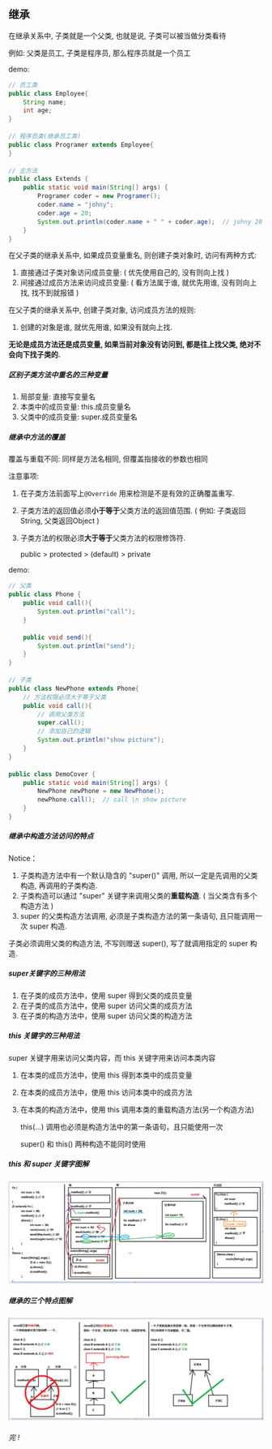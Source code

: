 ## 继承

在继承关系中, 子类就是一个父类, 也就是说, 子类可以被当做分类看待

例如: 父类是员工, 子类是程序员, 那么程序员就是一个员工

demo:

```java
// 员工类
public class Employee{
    String name;
    int age;
}

// 程序员类(继承员工类)
public class Programer extends Employee{
} 

// 主方法
public class Extends {
    public static void main(String[] args) {
        Programer coder = new Programer();
        coder.name = "johny";
        coder.age = 20;
        System.out.println(coder.name + " " + coder.age);  // johny 20
    }
}
```

在父子类的继承关系中, 如果成员变量重名, 则创建子类对象时, 访问有两种方式:

1. 直接通过子类对象访问成员变量: ( 优先使用自己的, 没有则向上找 )
2. 间接通过成员方法来访问成员变量: ( 看方法属于谁, 就优先用谁, 没有则向上找, 找不到就报错 )

在父子类的继承关系中, 创建子类对象, 访问成员方法的规则:

1. 创建的对象是谁, 就优先用谁, 如果没有就向上找.

**无论是成员方法还是成员变量, 如果当前对象没有访问到, 都是往上找父类, 绝对不会向下找子类的.**



##### 区别子类方法中重名的三种变量

1. 局部变量: 直接写变量名
2. 本类中的成员变量: this.成员变量名
3. 父类中的成员变量: super.成员变量名



##### 继承中方法的覆盖

覆盖与重载不同: 同样是方法名相同, 但覆盖指接收的参数也相同

注意事项: 

1. 在子类方法前面写上`@Override` 用来检测是不是有效的正确覆盖重写.

2. 子类方法的返回值必须**小于等于**父类方法的返回值范围. ( 例如: 子类返回String, 父类返回Object )

3. 子类方法的权限必须**大于等于**父类方法的权限修饰符.

   public > protected > (default) > private

demo: 

```java
// 父类
public class Phone {
    public void call(){
        System.out.println("call");
    }

    public void send(){
        System.out.println("send");
    }
}

// 子类
public class NewPhone extends Phone{
    // 方法权限必须大于等于父类
    public void call(){
        // 调用父类方法
        super.call();
        // 添加自己的逻辑
        System.out.println("show picture");
    }
}

public class DemoCover {
    public static void main(String[] args) {
        NewPhone newPhone = new NewPhone();
        newPhone.call();  // call \n show picture
    }
}
```



##### 继承中构造方法访问的特点

Notice：

1. 子类构造方法中有一个默认隐含的 "super()" 调用, 所以一定是先调用的父类构造, 再调用的子类构造.
2. 子类构造可以通过 "super" 关键字来调用父类的**重载构造**. ( 当父类含有多个构造方法 )
3. super 的父类构造方法调用, 必须是子类构造方法的第一条语句, 且只能调用一次 super 构造.

子类必须调用父类的构造方法, 不写则赠送 super(), 写了就调用指定的 super 构造.



##### super关键字的三种用法

1. 在子类的成员方法中，使用 super 得到父类的成员变量
2. 在子类的成员方法中，使用 super 访问父类的成员方法
3. 在子类的构造方法中，使用 super 访问父类的构造方法 



##### this 关键字的三种用法

super 关键字用来访问父类内容，而 this 关键字用来访问本类内容

1. 在本类的成员方法中，使用 this 得到本类中的成员变量

2. 在本类的成员方法中，使用 this 访问本类中的成员方法

3. 在本类的构造方法中，使用 this 调用本类的重载构造方法(另一个构造方法)

   this(...) 调用也必须是构造方法中的第一条语句，且只能使用一次

   super() 和 this() 两种构造不能同时使用



##### this 和 super 关键字图解

![1574132297704](02_继承.assets\1574132297704.png)



##### 继承的三个特点图解

![1574132335634](02_继承.assets\1574132335634.png)



###### 完 !

